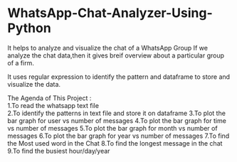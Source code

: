 # WhatsApp-Chat-Analyzer-Using-Python
It helps to analyze and visualize the chat of a WhatsApp Group
If we analyze the chat data,then it gives breif overview about a particular group of a firm.

It uses regular expression to identify the pattern  and dataframe to store and visualize the data.

The Agenda of This Project :                                                                                                               
1.To read the whatsapp text file                                                                                                           
2.To identify the patterns in text file and store it on dataframe
3.To plot the bar graph for user vs number of messages
4.To plot the bar graph for time vs number of messages
5.To plot the bar graph for month vs number of messages
6.To plot the bar graph for year vs number of messages
7.To find the Most used word in the Chat
8.To find the longest message in the chat
9.To find the busiest hour/day/year 



